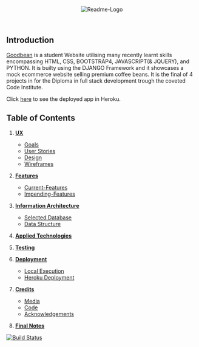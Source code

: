
<p align="center">
<img src="https://i.ibb.co/k2Vgn7b/Readme-Logo.png" alt="Readme-Logo" href="https://les-goodbean.herokuapp.com/" target="_blank" rel="noopener" alt="Goodbean Logo" aria-label="Goodbean Logo" />
</p>

<br>


## Introduction

[Goodbean](https://les-goodbean.herokuapp.com/) is a student Website utilising many recently learnt skills encompassing HTML, CSS, BOOTSTRAP4, JAVASCRIPT(& JQUERY), and PYTHON.  It is builty using the DJANGO Framework and it showcases a mock ecommerce website selling premium coffee beans.  It is the final of 4 projects in for the Diploma in full stack development trough the coveted Code Institute. 

Click [here](https://les-goodbean.herokuapp.com/) to see the deployed app in Heroku.



## Table of Contents

1. [**UX**](#ux)
    - [Goals](#developer-goals)
    - [User Stories](#user-stories)
    - [Design](#design)
    - [Wireframes](#wireframes)

2. [**Features**](#features)
    - [Current-Features](#current-features)
    - [Impending-Features](#impending-features)

3. [**Information Architecture**](#information-architecture)
    - [Selected Database](#selected-database)
    - [Data Structure](#data-structure)

4. [**Applied Technologies**](#applied-technologies)

5. [**Testing**](#testing)
    
6. [**Deployment**](#deployment)
    - [Local Execution](#local-execution)
    - [Heroku Deployment](#heroku-deployment)

7. [**Credits**](#credits)
    - [Media](#media)
    - [Code](#code)
    - [Acknowledgements](#acknowledgements)

8. [**Final Notes**](#final-notes)




[![Build Status](https://travis-ci.org/lesreddy/ecommerce-goodbean.svg?branch=master)](https://travis-ci.org/lesreddy/ecommerce-goodbean)

